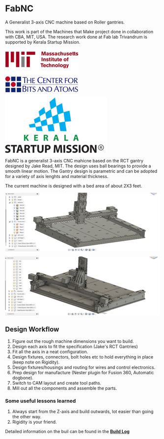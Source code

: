 # FabNC
A Generalist 3-axis CNC machine based on Roller gantries.

This work is part of the Machines that Make project done in collaboration with CBA, MIT, USA. The research work done at Fab lab Trivandrum is supported by Kerala Startup Mission.

![FabNC](Images/cbapng.png)
![FabNC](Images/logo.svg)


FabNC is a generalist 3-axis CNC mahicne based on the RCT gantry designed by Jake Read, MIT. The design uses ball bearings to provide a smooth linear motion. The Gantry design is parametric and can be adopted for a variety of axis lenghts and material thickness.

The current machine is designed with a bed area of about 2X3 feet.

![FabNC](Images/CAD/25.png)

![FabNC](Images/CAD/27.png)

## Design Workflow

1. Figure out the rough machine dimensions you want to build.
2. Design each axis to fit the specification (Jake's RCT Gantries)
3. Fit all the axis in a neat configuration.
4. Design fixtures, connectors, bolt holes etc to hold everything in place (keep note on Rigidity).
5. Design fixtures/housings and routing for wires and control electronics.
6. Prep design for manufacture (Nester plugin for Fusion 360, Automatic dogbone).
7. Switch to CAM layout and create tool paths.
8. Mill out all the components and assemble the parts.

### Some useful lessons learned

1. Always start from the Z-axis and build outwards, lot easier than going the other way.
2. Rigidity is your friend.

Detailed information on the buil can be found in the [**Build Log**](https://github.com/rahulsarchive/FabNC/tree/master/Build%20Log)